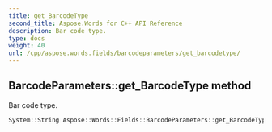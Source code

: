 ```yaml
---
title: get_BarcodeType
second_title: Aspose.Words for C++ API Reference
description: Bar code type.
type: docs
weight: 40
url: /cpp/aspose.words.fields/barcodeparameters/get_barcodetype/
---
```

## BarcodeParameters::get_BarcodeType method


Bar code type.

```cpp
System::String Aspose::Words::Fields::BarcodeParameters::get_BarcodeType() const
```

